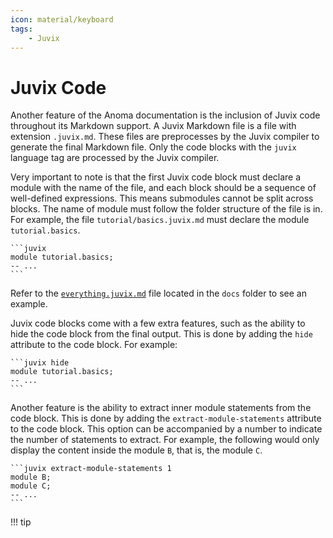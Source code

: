 ```yaml
---
icon: material/keyboard
tags:
    - Juvix
---
```




# Juvix Code

Another feature of the Anoma documentation is the inclusion of Juvix code
throughout its Markdown support. A Juvix Markdown file is a file with extension
`.juvix.md`. These files are preprocesses by the Juvix compiler to generate the
final Markdown file. Only the code blocks with the `juvix` language tag are
processed by the Juvix compiler.

Very important to note is that the first Juvix code block must declare a module
with the name of the file, and each block should be a sequence of well-defined
expressions. This means submodules cannot be split across blocks. The name of
 module must follow the folder structure of the file is in. For example, the
 file `tutorial/basics.juvix.md` must declare the module
`tutorial.basics`.

<pre><code>```juvix
module tutorial.basics;
-- ...
```</code></pre>



Refer to the [`everything.juvix.md`](../everything.juvix.md) file located in the `docs` folder to see an example.

Juvix code blocks come with a few extra features, such as the ability to hide the
code block from the final output. This is done by adding the `hide` attribute to
the code block. For example:

<pre><code>```juvix hide
module tutorial.basics;
-- ...
```</code></pre>

Another feature is the ability to extract inner module statements from the code
block. This is done by adding the `extract-module-statements` attribute to the
code block. This option can be accompanied by a number to indicate the number of
statements to extract. For example, the following would only display the content 
inside the module `B`, that is, the module `C`.

<pre><code>```juvix extract-module-statements 1
module B;
module C;
-- ...
```</code></pre>



!!! tip